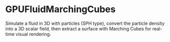 # GPUFluidMarchingCubes
Simulate a fluid in 3D with particles (SPH type), convert the particle density into a 3D scalar field, then extract a surface with Marching Cubes for real-time visual rendering.
